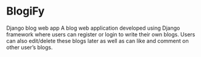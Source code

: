 # BlogiFy
Django blog web app
A blog web application developed using Django framework where users can register or
login to write their own blogs. Users can also edit/delete these blogs later as well as
can like and comment on other user’s blogs.
